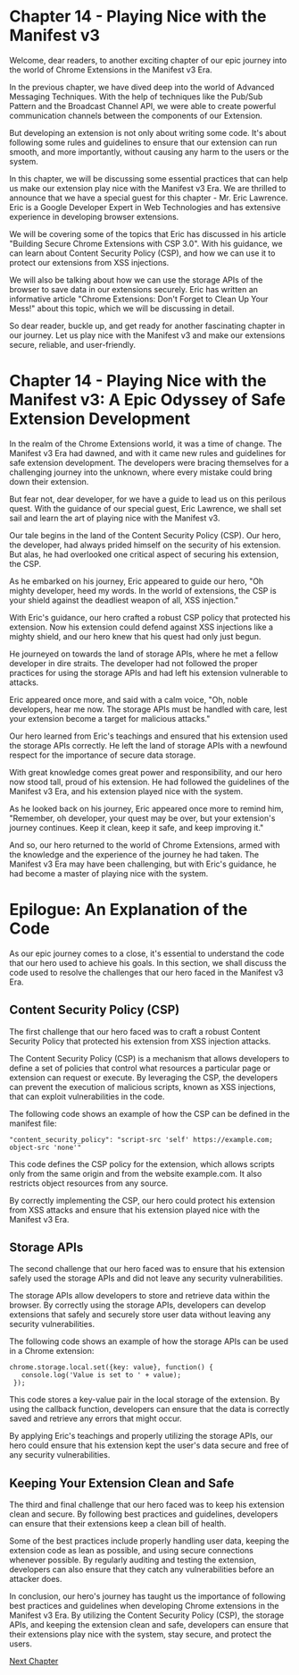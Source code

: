 # Chapter 14 - Playing Nice with the Manifest v3

Welcome, dear readers, to another exciting chapter of our epic journey into the world of Chrome Extensions in the Manifest v3 Era. 

In the previous chapter, we have dived deep into the world of Advanced Messaging Techniques. With the help of techniques like the Pub/Sub Pattern and the Broadcast Channel API, we were able to create powerful communication channels between the components of our Extension.

But developing an extension is not only about writing some code. It's about following some rules and guidelines to ensure that our extension can run smooth, and more importantly, without causing any harm to the users or the system.

In this chapter, we will be discussing some essential practices that can help us make our extension play nice with the Manifest v3 Era. We are thrilled to announce that we have a special guest for this chapter - Mr. Eric Lawrence. Eric is a Google Developer Expert in Web Technologies and has extensive experience in developing browser extensions.

We will be covering some of the topics that Eric has discussed in his article "Building Secure Chrome Extensions with CSP 3.0". With his guidance, we can learn about Content Security Policy (CSP), and how we can use it to protect our extensions from XSS injections.

We will also be talking about how we can use the storage APIs of the browser to save data in our extensions securely. Eric has written an informative article "Chrome Extensions: Don't Forget to Clean Up Your Mess!" about this topic, which we will be discussing in detail.

So dear reader, buckle up, and get ready for another fascinating chapter in our journey. Let us play nice with the Manifest v3 and make our extensions secure, reliable, and user-friendly.
# Chapter 14 - Playing Nice with the Manifest v3: A Epic Odyssey of Safe Extension Development

In the realm of the Chrome Extensions world, it was a time of change. The Manifest v3 Era had dawned, and with it came new rules and guidelines for safe extension development. The developers were bracing themselves for a challenging journey into the unknown, where every mistake could bring down their extension.

But fear not, dear developer, for we have a guide to lead us on this perilous quest. With the guidance of our special guest, Eric Lawrence, we shall set sail and learn the art of playing nice with the Manifest v3.

Our tale begins in the land of the Content Security Policy (CSP). Our hero, the developer, had always prided himself on the security of his extension. But alas, he had overlooked one critical aspect of securing his extension, the CSP. 

As he embarked on his journey, Eric appeared to guide our hero, "Oh mighty developer, heed my words. In the world of extensions, the CSP is your shield against the deadliest weapon of all, XSS injection."

With Eric's guidance, our hero crafted a robust CSP policy that protected his extension. Now his extension could defend against XSS injections like a mighty shield, and our hero knew that his quest had only just begun.

He journeyed on towards the land of storage APIs, where he met a fellow developer in dire straits. The developer had not followed the proper practices for using the storage APIs and had left his extension vulnerable to attacks.

Eric appeared once more, and said with a calm voice, "Oh, noble developers, hear me now. The storage APIs must be handled with care, lest your extension become a target for malicious attacks."

Our hero learned from Eric's teachings and ensured that his extension used the storage APIs correctly. He left the land of storage APIs with a newfound respect for the importance of secure data storage.

With great knowledge comes great power and responsibility, and our hero now stood tall, proud of his extension. He had followed the guidelines of the Manifest v3 Era, and his extension played nice with the system.

As he looked back on his journey, Eric appeared once more to remind him, "Remember, oh developer, your quest may be over, but your extension's journey continues. Keep it clean, keep it safe, and keep improving it."

And so, our hero returned to the world of Chrome Extensions, armed with the knowledge and the experience of the journey he had taken. The Manifest v3 Era may have been challenging, but with Eric's guidance, he had become a master of playing nice with the system.
# Epilogue: An Explanation of the Code

As our epic journey comes to a close, it's essential to understand the code that our hero used to achieve his goals. In this section, we shall discuss the code used to resolve the challenges that our hero faced in the Manifest v3 Era.

## Content Security Policy (CSP)

The first challenge that our hero faced was to craft a robust Content Security Policy that protected his extension from XSS injection attacks.

The Content Security Policy (CSP) is a mechanism that allows developers to define a set of policies that control what resources a particular page or extension can request or execute. By leveraging the CSP, the developers can prevent the execution of malicious scripts, known as XSS injections, that can exploit vulnerabilities in the code.

The following code shows an example of how the CSP can be defined in the manifest file:

```
"content_security_policy": "script-src 'self' https://example.com; object-src 'none'"
```

This code defines the CSP policy for the extension, which allows scripts only from the same origin and from the website example.com. It also restricts object resources from any source.

By correctly implementing the CSP, our hero could protect his extension from XSS attacks and ensure that his extension played nice with the Manifest v3 Era.

## Storage APIs

The second challenge that our hero faced was to ensure that his extension safely used the storage APIs and did not leave any security vulnerabilities.

The storage APIs allow developers to store and retrieve data within the browser. By correctly using the storage APIs, developers can develop extensions that safely and securely store user data without leaving any security vulnerabilities.

The following code shows an example of how the storage APIs can be used in a Chrome extension:

```
chrome.storage.local.set({key: value}, function() {
   console.log('Value is set to ' + value);
 });
```

This code stores a key-value pair in the local storage of the extension. By using the callback function, developers can ensure that the data is correctly saved and retrieve any errors that might occur.

By applying Eric's teachings and properly utilizing the storage APIs, our hero could ensure that his extension kept the user's data secure and free of any security vulnerabilities.

## Keeping Your Extension Clean and Safe

The third and final challenge that our hero faced was to keep his extension clean and secure. By following best practices and guidelines, developers can ensure that their extensions keep a clean bill of health.

Some of the best practices include properly handling user data, keeping the extension code as lean as possible, and using secure connections whenever possible. By regularly auditing and testing the extension, developers can also ensure that they catch any vulnerabilities before an attacker does.

In conclusion, our hero's journey has taught us the importance of following best practices and guidelines when developing Chrome extensions in the Manifest v3 Era. By utilizing the Content Security Policy (CSP), the storage APIs, and keeping the extension clean and safe, developers can ensure that their extensions play nice with the system, stay secure, and protect the users.


[Next Chapter](15_Chapter15.md)